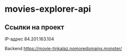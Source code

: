 # movies-explorer-api


## Ссылки на проект

IP-адрес 84.201.163.104

Backend https://movie-tinkalaz.nomoredomains.monster/

